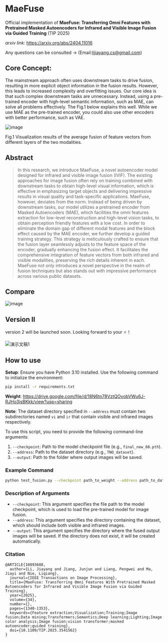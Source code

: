 # MaeFuse
Official implementation of **MaeFuse: Transferring Omni Features with Pretrained Masked Autoencoders for Infrared and Visible Image Fusion via Guided Training** (TIP 2025)

*arxiv link:* https://arxiv.org/abs/2404.11016

Any questions can be consulted -> (Email:lijiayang.cs@gmail.com)

## **Core Concept**: 

The mainstream approach often uses downstream tasks to drive fusion, resulting in more explicit object information in the fusion results. However, this leads to increased complexity and overfitting issues. Our core idea is that such complex downstream tasks are unnecessary. Instead, using a pre-trained encoder with high-level semantic information, such as MAE, can solve all problems effectively. The Fig.1 below explains this well. While we use MAE as the pre-trained encoder, you could also use other encoders with better performance, such as VAE.

![image](https://github.com/user-attachments/assets/8ee7b995-bd99-4dd5-b795-267c4b945aca)


Fig.1 Visualization results of the average fusion of feature vectors from different layers of the two modalities.


## Abstract
> In this research, we introduce MaeFuse, a novel autoencoder model designed for infrared and visible image fusion (IVIF). The existing approaches for image fusion often rely on training combined with downstream tasks to obtain high-level visual information, which is effective in emphasizing target objects and delivering impressive results in visual quality and task-specific applications. MaeFuse, however, deviates from the norm. Instead of being driven by downstream tasks, our model utilizes a pretrained encoder from Masked Autoencoders (MAE), which facilities the omni features extraction for low-level reconstruction and high-level vision tasks, to obtain perception friendly features with a low cost. In order to eliminate the domain gap of different modal features and the block effect caused by the MAE encoder, we further develop a guided training strategy. This strategy is meticulously crafted to ensure that the fusion layer seamlessly adjusts to the feature space of the encoder, gradually enhancing the fusion effect. It facilitates the comprehensive integration of feature vectors from both infrared and visible modalities, preserving the rich details inherent in each. MaeFuse not only introduces a novel perspective in the realm of fusion techniques but also stands out with impressive performance across various public datasets.

## Compare

![image](https://github.com/Henry-Lee-real/MaeFuse/assets/92620880/945d5ac0-5f88-4363-a34b-c8321276ba06)

## Version II
version 2 will be launched soon. Looking forward to your ⭐！

![演示文稿1](https://github.com/Henry-Lee-real/MaeFuse/assets/92620880/6144c130-d623-491c-b376-09ec9adb5cbd)

## How to use

**Setup**: Ensure you have Python 3.10 installed. Use the following command to initialize the environment:

```bash
pip install -r requirements.txt
```

**Weight**: https://drive.google.com/file/d/18N6tn78VztQOvobVWu6J-RJHo3jsBKkk/view?usp=sharing


**Note**: The dataset directory specified in `--address` must contain two subdirectories named `vi` and `ir` that contain visible and infrared images respectively.

To use this script, you need to provide the following command-line arguments:

1. `--checkpoint`: Path to the model checkpoint file (e.g., `final_new_60.pth`).
2. `--address`: Path to the dataset directory (e.g., `TNO_dataset`).
3. `--output`: Path to the folder where output images will be saved.

### Example Command

```bash
python test_fusion.py --checkpoint path_to_weight --address path_to_dataset --output path_to_output
```

### Description of Arguments

- `--checkpoint`: This argument specifies the file path to the model checkpoint, which is used to load the pre-trained model for image fusion.
- `--address`: This argument specifies the directory containing the dataset, which should include both visible and infrared images.
- `--output`: This argument specifies the directory where the fused output images will be saved. If the directory does not exist, it will be created automatically.

### Citation
```
@ARTICLE{10893688,
  author={Li, Jiayang and Jiang, Junjun and Liang, Pengwei and Ma, Jiayi and Nie, Liqiang},
  journal={IEEE Transactions on Image Processing}, 
  title={MaeFuse: Transferring Omni Features With Pretrained Masked Autoencoders for Infrared and Visible Image Fusion via Guided Training}, 
  year={2025},
  volume={34},
  number={},
  pages={1340-1353},
  keywords={Feature extraction;Visualization;Training;Image fusion;Data mining;Transformers;Semantics;Deep learning;Lighting;Image color analysis;Image fusion;vision transformer;masked autoencoder;guided training},
  doi={10.1109/TIP.2025.3541562}
}



```


